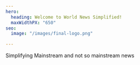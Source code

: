 ```yaml
---
hero:
  heading: Welcome to World News Simplified!
  maxWidthPX: "650"
seo:
  image: "/images/final-logo.png"

---
```

Simplifying Mainstream and not so mainstream news 